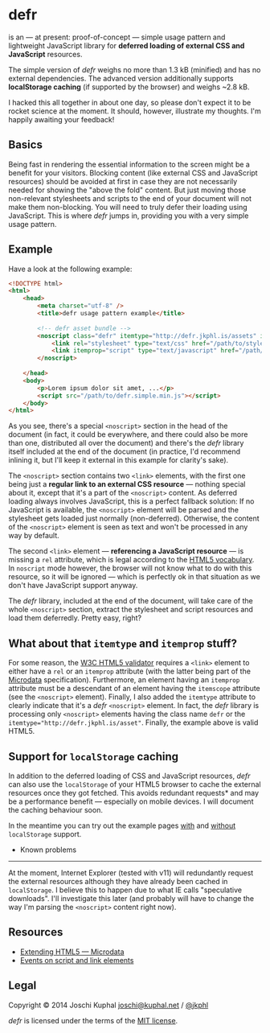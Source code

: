 defr
====

is an — at present: proof-of-concept — simple usage pattern and lightweight JavaScript library for **deferred loading of external CSS and JavaScript** resources.

The simple version of *defr* weighs no more than 1.3 kB (minified) and has no external dependencies. The advanced version additionally supports **localStorage caching** (if supported by the browser) and weighs ~2.8 kB.

I hacked this all together in about one day, so please don't expect it to be rocket science at the moment. It should, however, illustrate my thoughts. I'm happily awaiting your feedback!


Basics
------

Being fast in rendering the essential information to the screen might be a benefit for your visitors. Blocking content (like external CSS and JavaScript resources) should be avoided at first in case they are not necessarily needed for showing the "above the fold" content. But just moving those non-relevant stylesheets and scripts to the end of your document will not make them non-blocking. You will need to truly defer their loading using JavaScript. This is where *defr* jumps in, providing you with a very simple usage pattern.


Example
-------

Have a look at the following example:

```html
<!DOCTYPE html>
<html>
    <head>
        <meta charset="utf-8" />
        <title>defr usage pattern example</title>
        
        <!-- defr asset bundle -->
        <noscript class="defr" itemtype="http://defr.jkphl.is/assets" itemscope="itemscope">
            <link rel="stylesheet" type="text/css" href="/path/to/stylesheet.css"/>
            <link itemprop="script" type="text/javascript" href="/path/to/script.js"/>
        </noscript>
        
    </head>
    <body>
        <p>Lorem ipsum dolor sit amet, ...</p>
        <script src="/path/to/defr.simple.min.js"></script>
    </body>
</html>
```

As you see, there's a special `<noscript>` section in the head of the document (in fact, it could be everywhere, and there could also be more than one, distributed all over the document) and there's the *defr* library itself included at the end of the document (in practice, I'd recommend inlining it, but I'll keep it external in this example for clarity's sake).

The `<noscript>` section contains two `<link>` elements, with the first one being just a **regular link to an external CSS resource** — nothing special about it, except that it's a part of the `<noscript>` content. As deferred loading always involves JavaScript, this is a perfect fallback solution: If no JavaScript is available, the `<noscript>` element will be parsed and the stylesheet gets loaded just normally (non-deferred). Otherwise, the content of the `<noscript>` element is seen as text and won't be processed in any way by default.

The second `<link>` element — **referencing a JavaScript resource** — is missing a `rel` attribute, which is legal according to the [HTML5 vocabulary](http://www.w3.org/TR/html5/document-metadata.html#attr-link-rel). In `noscript` mode however, the browser will not know what to do with this resource, so it will be ignored — which is perfectly ok in that situation as we don't have JavaScript support anyway.

The *defr* library, included at the end of the document, will take care of the whole `<noscript>` section, extract the stylesheet and script resources and load them deferredly. Pretty easy, right?


What about that `itemtype` and `itemprop` stuff?
------------------------------------------------

For some reason, the [W3C HTML5 validator](http://validator.w3.org) requires a `<link>` element to either have a `rel` or an `itemprop` attribute (with the latter being part of the [Microdata](http://html5doctor.com/microdata) specification). Furthermore, an element having an `itemprop` attribute must be a descendant of an element having the `itemscope` attribute (see the `<noscript>` element). Finally, I also added the `itemtype` attribute to clearly indicate that it's a *defr* `<noscript>` element. In fact, the *defr* library is processing only `<noscript>` elements having the class name `defr` or the `itemtype="http://defr.jkphl.is/asset"`. Finally, the example above is valid HTML5.


Support for `localStorage` caching
----------------------------------

In addition to the deferred loading of CSS and JavaScript resources, *defr* can also use the `localStorage` of your HTML5 browser to cache the external resources once they got fetched. This avoids redundant requests* and may be a performance benefit — especially on mobile devices. I will document the caching behaviour soon.

In the meantime you can try out the example pages [with](http://defr.jkphl.is/index-localstorage.html) and [without](http://defr.jkphl.is/index-simple.html) `localStorage` support.


* Known problems
----------------

At the moment, Internet Explorer (tested  with v11) will redundantly request the external resources although they have already been cached in `localStorage`. I believe this to happen due to what IE calls "speculative downloads". I'll investigate this later (and probably will have to change the way I'm parsing the `<noscript>` content right now).


Resources
---------

* [Extending HTML5 — Microdata](http://html5doctor.com/microdata/)
* [Events on script and link elements](http://pieisgood.org/test/script-link-events/)


Legal
-----
Copyright © 2014 Joschi Kuphal <joschi@kuphal.net> / [@jkphl](https://twitter.com/jkphl)

*defr* is licensed under the terms of the [MIT license](LICENSE.txt).